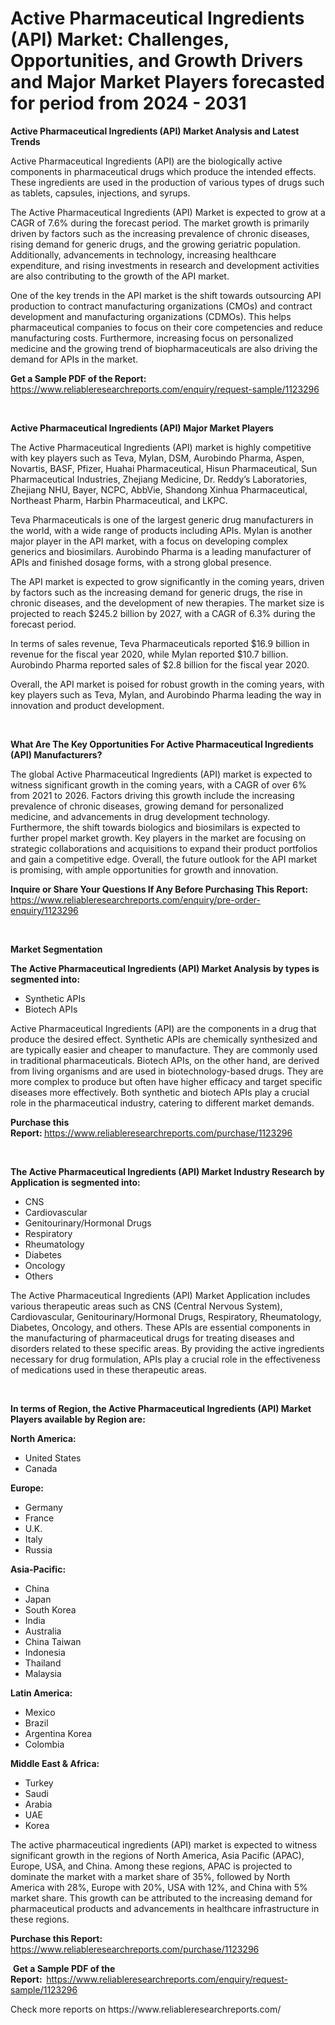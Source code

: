 <p><h1>Active Pharmaceutical Ingredients (API) Market: Challenges, Opportunities, and Growth Drivers and Major Market Players forecasted for period from 2024 - 2031</h1></p><p><strong>Active Pharmaceutical Ingredients (API) Market Analysis and Latest Trends</strong></p>
<p><p>Active Pharmaceutical Ingredients (API) are the biologically active components in pharmaceutical drugs which produce the intended effects. These ingredients are used in the production of various types of drugs such as tablets, capsules, injections, and syrups.</p><p>The Active Pharmaceutical Ingredients (API) Market is expected to grow at a CAGR of 7.6% during the forecast period. The market growth is primarily driven by factors such as the increasing prevalence of chronic diseases, rising demand for generic drugs, and the growing geriatric population. Additionally, advancements in technology, increasing healthcare expenditure, and rising investments in research and development activities are also contributing to the growth of the API market.</p><p>One of the key trends in the API market is the shift towards outsourcing API production to contract manufacturing organizations (CMOs) and contract development and manufacturing organizations (CDMOs). This helps pharmaceutical companies to focus on their core competencies and reduce manufacturing costs. Furthermore, increasing focus on personalized medicine and the growing trend of biopharmaceuticals are also driving the demand for APIs in the market.</p></p>
<p><strong>Get a Sample PDF of the Report:&nbsp;</strong> <a href="https://www.reliableresearchreports.com/enquiry/request-sample/1123296">https://www.reliableresearchreports.com/enquiry/request-sample/1123296</a></p>
<p>&nbsp;</p>
<p><strong>Active Pharmaceutical Ingredients (API) Major Market Players</strong></p>
<p><p>The Active Pharmaceutical Ingredients (API) market is highly competitive with key players such as Teva, Mylan, DSM, Aurobindo Pharma, Aspen, Novartis, BASF, Pfizer, Huahai Pharmaceutical, Hisun Pharmaceutical, Sun Pharmaceutical Industries, Zhejiang Medicine, Dr. Reddy’s Laboratories, Zhejiang NHU, Bayer, NCPC, AbbVie, Shandong Xinhua Pharmaceutical, Northeast Pharm, Harbin Pharmaceutical, and LKPC.</p><p>Teva Pharmaceuticals is one of the largest generic drug manufacturers in the world, with a wide range of products including APIs. Mylan is another major player in the API market, with a focus on developing complex generics and biosimilars. Aurobindo Pharma is a leading manufacturer of APIs and finished dosage forms, with a strong global presence.</p><p>The API market is expected to grow significantly in the coming years, driven by factors such as the increasing demand for generic drugs, the rise in chronic diseases, and the development of new therapies. The market size is projected to reach $245.2 billion by 2027, with a CAGR of 6.3% during the forecast period.</p><p>In terms of sales revenue, Teva Pharmaceuticals reported $16.9 billion in revenue for the fiscal year 2020, while Mylan reported $10.7 billion. Aurobindo Pharma reported sales of $2.8 billion for the fiscal year 2020.</p><p>Overall, the API market is poised for robust growth in the coming years, with key players such as Teva, Mylan, and Aurobindo Pharma leading the way in innovation and product development.</p></p>
<p>&nbsp;</p>
<p><strong>What Are The Key Opportunities For Active Pharmaceutical Ingredients (API) Manufacturers?</strong></p>
<p><p>The global Active Pharmaceutical Ingredients (API) market is expected to witness significant growth in the coming years, with a CAGR of over 6% from 2021 to 2026. Factors driving this growth include the increasing prevalence of chronic diseases, growing demand for personalized medicine, and advancements in drug development technology. Furthermore, the shift towards biologics and biosimilars is expected to further propel market growth. Key players in the market are focusing on strategic collaborations and acquisitions to expand their product portfolios and gain a competitive edge. Overall, the future outlook for the API market is promising, with ample opportunities for growth and innovation.</p></p>
<p><strong>Inquire or Share Your Questions If Any Before Purchasing This Report:</strong> <a href="https://www.reliableresearchreports.com/enquiry/pre-order-enquiry/1123296">https://www.reliableresearchreports.com/enquiry/pre-order-enquiry/1123296</a></p>
<p>&nbsp;</p>
<p><strong>Market Segmentation</strong></p>
<p><strong>The Active Pharmaceutical Ingredients (API) Market Analysis by types is segmented into:</strong></p>
<p><ul><li>Synthetic APIs</li><li>Biotech APIs</li></ul></p>
<p><p>Active Pharmaceutical Ingredients (API) are the components in a drug that produce the desired effect. Synthetic APIs are chemically synthesized and are typically easier and cheaper to manufacture. They are commonly used in traditional pharmaceuticals. Biotech APIs, on the other hand, are derived from living organisms and are used in biotechnology-based drugs. They are more complex to produce but often have higher efficacy and target specific diseases more effectively. Both synthetic and biotech APIs play a crucial role in the pharmaceutical industry, catering to different market demands.</p></p>
<p><strong>Purchase this Report:&nbsp;</strong><a href="https://www.reliableresearchreports.com/purchase/1123296">https://www.reliableresearchreports.com/purchase/1123296</a></p>
<p>&nbsp;</p>
<p><strong>The Active Pharmaceutical Ingredients (API) Market Industry Research by Application is segmented into:</strong></p>
<p><ul><li>CNS</li><li>Cardiovascular</li><li>Genitourinary/Hormonal Drugs</li><li>Respiratory</li><li>Rheumatology</li><li>Diabetes</li><li>Oncology</li><li>Others</li></ul></p>
<p><p>The Active Pharmaceutical Ingredients (API) Market Application includes various therapeutic areas such as CNS (Central Nervous System), Cardiovascular, Genitourinary/Hormonal Drugs, Respiratory, Rheumatology, Diabetes, Oncology, and others. These APIs are essential components in the manufacturing of pharmaceutical drugs for treating diseases and disorders related to these specific areas. By providing the active ingredients necessary for drug formulation, APIs play a crucial role in the effectiveness of medications used in these therapeutic areas.</p></p>
<p>&nbsp;</p>
<p><strong>In terms of Region, the Active Pharmaceutical Ingredients (API) Market Players available by Region are:</strong></p>
<p>
    <p> <strong> North America: </strong>
        <ul>
            <li>United States</li>
            <li>Canada</li>
        </ul>
        </p> 
    <p> <strong> Europe: </strong>
        <ul>
            <li>Germany</li>
            <li>France</li>
            <li>U.K.</li>
            <li>Italy</li>
            <li>Russia</li>
        </ul>
        </p> 
    <p> <strong> Asia-Pacific: </strong>
        <ul>
            <li>China</li>
            <li>Japan</li>
            <li>South Korea</li>
            <li>India</li>
            <li>Australia</li>
            <li>China Taiwan</li>
            <li>Indonesia</li>
            <li>Thailand</li>
            <li>Malaysia</li>
        </ul>
        </p> 
    <p> <strong> Latin America: </strong>
        <ul>
            <li>Mexico</li>
            <li>Brazil</li>
            <li>Argentina Korea</li>
            <li>Colombia</li>
        </ul>
        </p> 
    <p> <strong> Middle East & Africa: </strong>
        <ul>
            <li>Turkey</li>
            <li>Saudi</li>
            <li>Arabia</li>
            <li>UAE</li>
            <li>Korea</li>
        </ul>
    </p>
    </p>
<p><p>The active pharmaceutical ingredients (API) market is expected to witness significant growth in the regions of North America, Asia Pacific (APAC), Europe, USA, and China. Among these regions, APAC is projected to dominate the market with a market share of 35%, followed by North America with 28%, Europe with 20%, USA with 12%, and China with 5% market share. This growth can be attributed to the increasing demand for pharmaceutical products and advancements in healthcare infrastructure in these regions.</p></p>
<p><strong>Purchase this Report: </strong><a href="https://www.reliableresearchreports.com/purchase/1123296">https://www.reliableresearchreports.com/purchase/1123296</a></p>
<p>&nbsp;<strong>Get a Sample PDF of the Report:&nbsp;&nbsp;</strong><a href="https://www.reliableresearchreports.com/enquiry/request-sample/1123296">https://www.reliableresearchreports.com/enquiry/request-sample/1123296</a></p>
<p><strong></strong></p>
<p>Check more reports on https://www.reliableresearchreports.com/</p>